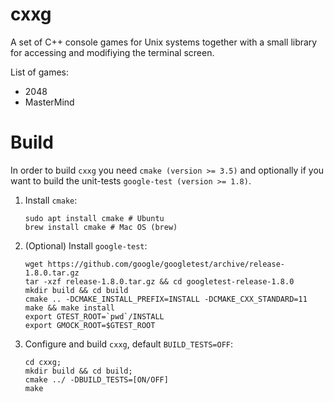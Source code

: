 # cxxg

A set of C++ console games for Unix systems together with a small library for accessing and modifiying the terminal screen.

List of games:
  - 2048
  - MasterMind

# Build
In order to build `cxxg` you need `cmake (version >= 3.5)` and optionally if you want to build the unit-tests `google-test (version >= 1.8)`. 

1. Install `cmake`:
    ```
    sudo apt install cmake # Ubuntu
    brew install cmake # Mac OS (brew)
    ```
2. (Optional) Install `google-test`:
    ```
    wget https://github.com/google/googletest/archive/release-1.8.0.tar.gz
    tar -xzf release-1.8.0.tar.gz && cd googletest-release-1.8.0
    mkdir build && cd build
    cmake .. -DCMAKE_INSTALL_PREFIX=INSTALL -DCMAKE_CXX_STANDARD=11
    make && make install
    export GTEST_ROOT=`pwd`/INSTALL
    export GMOCK_ROOT=$GTEST_ROOT
    ```

3. Configure and build `cxxg`, default `BUILD_TESTS=OFF`:
    ```
    cd cxxg;
    mkdir build && cd build;
    cmake ../ -DBUILD_TESTS=[ON/OFF]
    make
    ```
